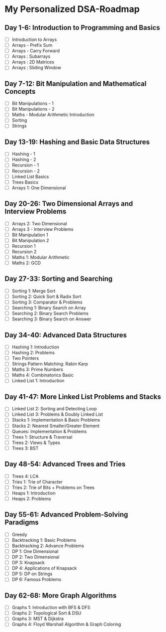# My Personalized DSA-Roadmap

## Day 1-6: Introduction to Programming and Basics

- [ ] Introduction to Arrays
- [ ] Arrays - Prefix Sum
- [ ] Arrays - Carry Forward
- [ ] Arrays : Subarrays
- [ ] Arrays : 2D Matrices
- [ ] Arrays : Sliding Window

## Day 7-12: Bit Manipulation and Mathematical Concepts

- [ ] Bit Manipulations - 1
- [ ] Bit Manipulations - 2
- [ ] Maths - Modular Arithmetic Introduction
- [ ] Sorting
- [ ] Strings

## Day 13-19: Hashing and Basic Data Structures

- [ ] Hashing - 1
- [ ] Hashing - 2
- [ ] Recursion - 1
- [ ] Recursion - 2
- [ ] Linked List Basics
- [ ] Trees Basics
- [ ] Arrays 1: One Dimensional

## Day 20-26: Two Dimensional Arrays and Interview Problems

- [ ] Arrays 2: Two Dimensional
- [ ] Arrays 3 - Interview Problems
- [ ] Bit Manipulation 1
- [ ] Bit Manipulation 2
- [ ] Recursion 1
- [ ] Recursion 2
- [ ] Maths 1: Modular Arithmetic
- [ ] Maths 2: GCD

## Day 27-33: Sorting and Searching

- [ ] Sorting 1: Merge Sort
- [ ] Sorting 2: Quick Sort & Radix Sort
- [ ] Sorting 3: Comparator & Problems
- [ ] Searching 1: Binary Search on Array
- [ ] Searching 2: Binary Search Problems
- [ ] Searching 3: Binary Search on Answer

## Day 34-40: Advanced Data Structures

- [ ] Hashing 1: Introduction
- [ ] Hashing 2: Problems
- [ ] Two Pointers
- [ ] Strings Pattern Matching: Rabin Karp
- [ ] Maths 3: Prime Numbers
- [ ] Maths 4: Combinatorics Basic
- [ ] Linked List 1: Introduction

## Day 41-47: More Linked List Problems and Stacks

- [ ] Linked List 2: Sorting and Detecting Loop
- [ ] Linked List 3: Problems & Doubly Linked List
- [ ] Stacks 1: Implementation & Basic Problems
- [ ] Stacks 2: Nearest Smaller/Greater Element
- [ ] Queues: Implementation & Problems
- [ ] Trees 1: Structure & Traversal
- [ ] Trees 2: Views & Types
- [ ] Trees 3: BST

## Day 48-54: Advanced Trees and Tries

- [ ] Trees 4: LCA
- [ ] Tries 1: Trie of Character
- [ ] Tries 2: Trie of Bits + Problems on Trees
- [ ] Heaps 1: Introduction
- [ ] Heaps 2: Problems

## Day 55-61: Advanced Problem-Solving Paradigms

- [ ] Greedy
- [ ] Backtracking 1: Basic Problems
- [ ] Backtracking 2: Advance Problems
- [ ] DP 1: One Dimensional
- [ ] DP 2: Two Dimensional
- [ ] DP 3: Knapsack
- [ ] DP 4: Applications of Knapsack
- [ ] DP 5: DP on Strings
- [ ] DP 6: Famous Problems

## Day 62-68: More Graph Algorithms

- [ ] Graphs 1: Introduction with BFS & DFS
- [ ] Graphs 2: Topological Sort & DSU
- [ ] Graphs 3: MST & Dijkstra
- [ ] Graphs 4: Floyd Warshall Algorithm & Graph Coloring
